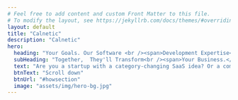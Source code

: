 ```yaml
---
# Feel free to add content and custom Front Matter to this file.
# To modify the layout, see https://jekyllrb.com/docs/themes/#overriding-theme-defaults
layout: default
title: "Calnetic"
description: "Calnetic"
hero:
  heading: "Your Goals. Our Software <br /><span>Development Expertise</span>"
  subHeading: "Together,  They'll Transform<br /><span>Your Business.</span>"
  text: "Are you a startup with a category-changing SaaS idea? Or a company that's already proven itself but has even bigger plans? Our software development and engineering expertise, our methodology and our commitment will deliver both the custom solution you need, and the success you deserve"
  btnText: "Scroll down"
  btnUrl: "#howsection"
  image: "assets/img/hero-bg.jpg"
---
```


